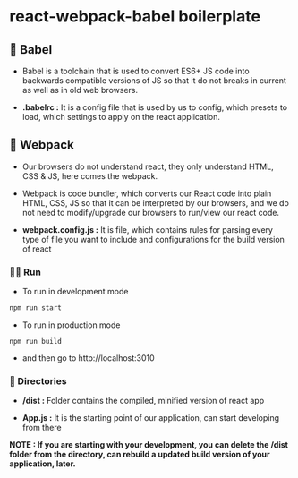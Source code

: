 # react-webpack-babel boilerplate

## 👾 Babel
* Babel is a toolchain that is used to convert ES6+ JS code into backwards compatible versions of JS so that it do not breaks in current as well as in old web browsers.

* **.babelrc :** It is a config file that is used by us to config, which presets to load, which settings to apply on the react application. 

## 🛫 Webpack
* Our browsers do not understand react, they only understand HTML, CSS & JS, here comes the webpack.
* Webpack is code bundler, which converts our React code into plain HTML, CSS, JS so that it can be interpreted by our browsers, and we do not need to modify/upgrade our browsers to run/view our react code.

* **webpack.config.js :** It is file, which contains rules for parsing every type of file you want to include and configurations for the build version of react

### 🏃‍♂️ Run
* To run in development mode
```sh
npm run start
```

* To run in production mode
```
npm run build
```

* and then go to http://localhost:3010

### 📂 Directories
* **/dist :** Folder contains the compiled, minified version of react app

* **App.js :** It is the starting point of our application, can start developing from there

**NOTE : If you are starting with your development, you can delete the /dist folder from the directory, can rebuild a updated build version of your application, later.**